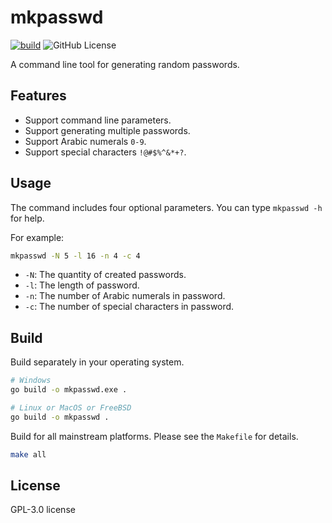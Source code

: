 # mkpasswd

[![build](https://github.com/lindsuen/mkpasswd/actions/workflows/build.yml/badge.svg?branch=master)](https://github.com/lindsuen/mkpasswd/actions/workflows/build.yml)
![GitHub License](https://img.shields.io/github/license/lindsuen/mkpasswd)

A command line tool for generating random passwords.

## Features

- Support command line parameters.
- Support generating multiple passwords.
- Support Arabic numerals `0-9`.
- Support special characters `!@#$%^&*+?`.

## Usage

The command includes four optional parameters. You can type `mkpasswd -h` for help.

For example:

```sh
mkpasswd -N 5 -l 16 -n 4 -c 4
```

- `-N`: The quantity of created passwords.
- `-l`: The length of password.
- `-n`: The number of Arabic numerals in password.
- `-c`: The number of special characters in password.

## Build

Build separately in your operating system.

```sh
# Windows
go build -o mkpasswd.exe .
```

```sh
# Linux or MacOS or FreeBSD
go build -o mkpasswd .
```

Build for all mainstream platforms. Please see the `Makefile` for details.

```sh
make all
```

## License

GPL-3.0 license
